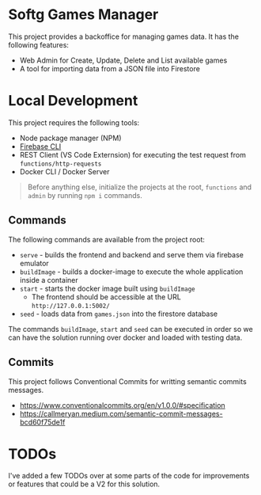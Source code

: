 # Softg Games Manager

This project provides a backoffice for managing games data. It has the following features:

- Web Admin for Create, Update, Delete and List available games
- A tool for importing data from a JSON file into Firestore


# Local Development

This project requires the following tools:

- Node package manager (NPM)
- [Firebase CLI](https://firebase.google.com/docs/cli)
- REST Client (VS Code Externsion) for executing the test request from `functions/http-requests`
- Docker CLI / Docker Server

> Before anything else, initialize the projects at the root, `functions` and `admin` by running `npm i` commands.


## Commands

The following commands are available from the project root:

- `serve` - builds the frontend and backend and serve them via firebase emulator
- `buildImage` - builds a docker-image to execute the whole application inside a container
- `start` - starts the docker image built using `buildImage`
  - The frontend should be accessible at the URL `http://127.0.0.1:5002/`
- `seed` - loads data from `games.json` into the firestore database

The commands `buildImage`, `start` and `seed` can be executed in order so we can have the solution running over docker and loaded with testing data.

## Commits

This project follows Conventional Commits for writting semantic commits messages.

- https://www.conventionalcommits.org/en/v1.0.0/#specification
- https://callmeryan.medium.com/semantic-commit-messages-bcd60f75de1f


# TODOs

I've added a few TODOs over at some parts of the code for improvements or features that could be a V2 for this solution.